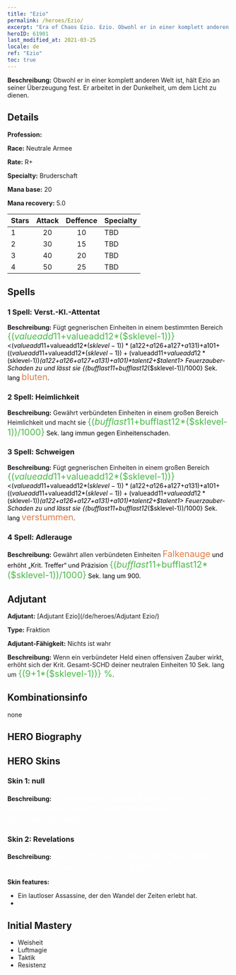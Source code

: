 ```yaml
---
title: "Ezio"
permalink: /heroes/Ezio/
excerpt: "Era of Chaos Ezio. Ezio. Obwohl er in einer komplett anderen Welt ist, hält Ezio an seiner Überzeugung fest. Er arbeitet in der Dunkelheit, um dem Licht zu dienen."
heroID: 61901
last_modified_at: 2021-03-25
locale: de
ref: "Ezio"
toc: true
---
```

 **Beschreibung:** Obwohl er in einer komplett anderen Welt ist, hält Ezio an seiner Überzeugung fest. Er arbeitet in der Dunkelheit, um dem Licht zu dienen.
## Details
 **Profession:** 

 **Race:** Neutrale Armee

 **Rate:** R+

 **Specialty:** Bruderschaft

 **Mana base:** 20

 **Mana recovery:** 5.0


  | Stars   |     Attack     |    Deffence    |      Specialty     |
  |---------|:---------------:|:---------------:|--------------------|
  |    1    | 20 | 10 | TBD |
  |    2    | 30 | 15 | TBD |
  |    3    | 40 | 20 | TBD |
  |    4    | 50 | 25 | TBD |

## Spells
### 1 Spell: Verst.-Kl.-Attentat
 **Beschreibung:** Fügt gegnerischen Einheiten in einem bestimmten Bereich <span style="color: #48b946;font-size:20px">{($valueadd11+$valueadd12*($sklevel-1))}</span><span style="color: black"><($valueadd11+$valueadd12*($sklevel-1))*($a122+$a126+$a127+$a131)+$a101+(($valueadd11+$valueadd12*($sklevel-1))+($valueadd11+$valueadd12*($sklevel-1))*($a122+$a126+$a127+$a131)+$a101)*$talent2+$talent1> Feuerzauber-Schaden zu und lässt sie {($bufflast11+$bufflast12*($sklevel-1))/1000} Sek. lang <span style="color: #e07c44;font-size:20px">bluten</span><span style="color: black">.

### 2 Spell: Heimlichkeit
 **Beschreibung:** Gewährt verbündeten Einheiten in einem großen Bereich Heimlichkeit und macht sie <span style="color: #48b946;font-size:20px">{($bufflast11+$bufflast12*($sklevel-1))/1000}</span><span style="color: black"> Sek. lang immun gegen Einheitenschaden.

### 3 Spell: Schweigen
 **Beschreibung:** Fügt gegnerischen Einheiten in einem großen Bereich <span style="color: #48b946;font-size:20px">{($valueadd11+$valueadd12*($sklevel-1))}</span><span style="color: black"><($valueadd11+$valueadd12*($sklevel-1))*($a122+$a126+$a127+$a131)+$a101+(($valueadd11+$valueadd12*($sklevel-1))+($valueadd11+$valueadd12*($sklevel-1))*($a122+$a126+$a127+$a131)+$a101)*$talent2+$talent1> Feuerzauber-Schaden zu und lässt sie {($bufflast11+$bufflast12*($sklevel-1))/1000} Sek. lang <span style="color: #e07c44;font-size:20px">verstummen</span><span style="color: black">.

### 4 Spell: Adlerauge
 **Beschreibung:** Gewährt allen verbündeten Einheiten <span style="color: #e07c44;font-size:20px">Falkenauge</span><span style="color: black"> und erhöht „Krit. Treffer“ und Präzision <span style="color: #48b946;font-size:20px">{($bufflast11+$bufflast12*($sklevel-1))/1000}</span><span style="color: black"> Sek. lang um 900.


## Adjutant

 **Adjutant:**  [Adjutant Ezio](/de/heroes/Adjutant Ezio/) 

 **Type:**  Fraktion 

 **Adjutant-Fähigkeit:**  Nichts ist wahr 

 **Beschreibung:** Wenn ein verbündeter Held einen offensiven Zauber wirkt, erhöht sich der Krit. Gesamt-SCHD deiner neutralen Einheiten 10 Sek. lang um <span style="color: #48b946;font-size:20px">{(9+1*($sklevel-1))} %</span><span style="color: black">.

## Kombinationsinfo

  none
## HERO Biography

## HERO Skins
### Skin 1: **null**

 **Beschreibung:** <span style="color: #ffffff;font-size:20px">Eine geheimnisvolle Person aus einer anderen Welt. Besitzt außerordentliche Attentatsfähigkeiten.</span>


### Skin 2: **Revelations**

 **Beschreibung:** <span style="color: #ffffff;font-size:20px">Nach zahllosen Toten und massenhaft Ruhm sind seine Schritte nicht mehr zögerlich.</span>

 **Skin features:** 

   - Ein lautloser Assassine, der den Wandel der Zeiten erlebt hat.
   - 


## Initial Mastery
   - Weisheit
   - Luftmagie
   - Taktik
   - Resistenz
